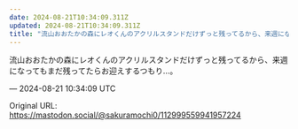 ```yaml
---
date: 2024-08-21T10:34:09.311Z
updated: 2024-08-21T10:34:09.311Z
title: "流山おおたかの森にレオくんのアクリルスタンドだけずっと残ってるから、来週になって[...]"
---
```


<p>流山おおたかの森にレオくんのアクリルスタンドだけずっと残ってるから、来週になってもまだ残ってたらお迎えするつもり…。</p>

&mdash; 2024-08-21 10:34:09 UTC

Original URL: https://mastodon.social/@sakuramochi0/112999559941957224
